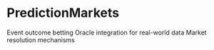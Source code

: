 # PredictionMarkets
 Event outcome betting Oracle integration for real-world data Market resolution mechanisms
